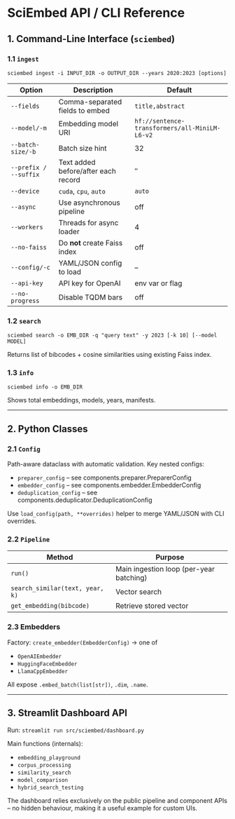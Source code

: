 # SciEmbed API / CLI Reference

## 1. Command-Line Interface (`sciembed`)

### 1.1 `ingest`

```
sciembed ingest -i INPUT_DIR -o OUTPUT_DIR --years 2020:2023 [options]
```

Option | Description | Default
-------|-------------|---------
`--fields` | Comma-separated fields to embed | `title,abstract`
`--model/-m` | Embedding model URI | `hf://sentence-transformers/all-MiniLM-L6-v2`
`--batch-size/-b` | Batch size hint | 32
`--prefix / --suffix` | Text added before/after each record | ″
`--device` | `cuda`, `cpu`, `auto` | `auto`
`--async` | Use asynchronous pipeline | off
`--workers` | Threads for async loader | 4
`--no-faiss` | Do **not** create Faiss index | off
`--config/-c` | YAML/JSON config to load | –
`--api-key` | API key for OpenAI | env var or flag
`--no-progress` | Disable TQDM bars | off

### 1.2 `search`

```
sciembed search -o EMB_DIR -q "query text" -y 2023 [-k 10] [--model MODEL]
```

Returns list of bibcodes + cosine similarities using existing Faiss index.

### 1.3 `info`

```
sciembed info -o EMB_DIR
```

Shows total embeddings, models, years, manifests.

---

## 2. Python Classes

### 2.1 `Config`

Path-aware dataclass with automatic validation. Key nested configs:

* `preparer_config` – see components.preparer.PreparerConfig
* `embedder_config` – see components.embedder.EmbedderConfig
* `deduplication_config` – see components.deduplicator.DeduplicationConfig

Use `load_config(path, **overrides)` helper to merge YAML/JSON with CLI overrides.

### 2.2 `Pipeline`

Method | Purpose
-------|---------
`run()` | Main ingestion loop (per-year batching)
`search_similar(text, year, k)` | Vector search
`get_embedding(bibcode)` | Retrieve stored vector

### 2.3 Embedders

Factory: `create_embedder(EmbedderConfig)` → one of

* `OpenAIEmbedder`
* `HuggingFaceEmbedder`
* `LlamaCppEmbedder`

All expose `.embed_batch(list[str])`, `.dim`, `.name`.

---

## 3. Streamlit Dashboard API

Run: `streamlit run src/sciembed/dashboard.py`

Main functions (internals):

* `embedding_playground`
* `corpus_processing`
* `similarity_search`
* `model_comparison`
* `hybrid_search_testing`

The dashboard relies exclusively on the public pipeline and component APIs – no hidden behaviour, making it a useful example for custom UIs.
